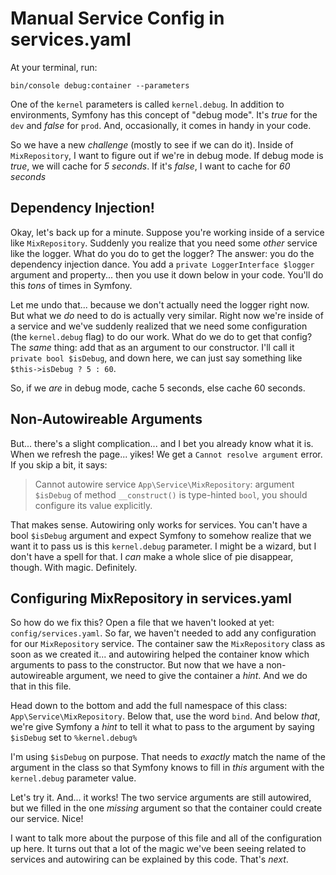 # Manual Service Config in services.yaml

At your terminal, run:

```terminal
bin/console debug:container --parameters
```

One of the `kernel` parameters is called `kernel.debug`. In addition to environments,
Symfony has this concept of "debug mode". It's *true* for the `dev` and *false* for
`prod`. And, occasionally, it comes in handy in your code.

So we have a new *challenge* (mostly to see if we can do it). Inside of
`MixRepository`, I want to figure out if we're in debug mode. If debug mode is *true*,
we will cache for *5 seconds*. If it's *false*, I want to cache for *60 seconds*

## Dependency Injection!

Okay, let's back up for a minute. Suppose you're working inside of a service like
`MixRepository`. Suddenly you realize that you need some *other* service like
the logger. What do you do to get the logger? The answer: you do the dependency
injection dance. You add a `private LoggerInterface $logger` argument and property...
then you use it down below in your code. You'll do this *tons* of times in Symfony.

Let me undo that... because we don't actually need the logger right now. But what
we *do* need to do is actually very similar. Right now we're inside of a service
and we've suddenly realized that we need some configuration (the `kernel.debug`
flag) to do our work. What do we do to get that config? The *same* thing: add that
as an argument to our constructor. I'll call it `private bool $isDebug`, and down
here, we can just say something like `$this->isDebug ? 5 : 60`.

So, if we *are* in debug mode, cache 5 seconds, else cache 60 seconds.

## Non-Autowireable Arguments

But... there's a slight complication... and I bet you already know what it is. When
we refresh the page... yikes! We get a `Cannot resolve argument` error. If you skip
a bit, it says:

> Cannot autowire service `App\Service\MixRepository`: argument `$isDebug` of
> method `__construct()` is type-hinted `bool`, you should configure its
> value explicitly.

That makes sense. Autowiring only works for services. You can't have a bool
`$isDebug` argument and expect Symfony to somehow realize that we want it to
pass us is this `kernel.debug` parameter. I might be a wizard, but I don't have a
spell for that. I *can* make a whole slice of pie disappear, though. With magic.
Definitely.

## Configuring MixRepository in services.yaml

So how do we fix this? Open a file that we haven't looked at yet:
`config/services.yaml`. So far, we haven't needed to add any configuration for our
`MixRepository` service. The container saw the `MixRepository` class as soon as we
created it... and autowiring helped the container know which arguments to pass to
the constructor. But now that we have a non-autowireable argument, we need to give
the container a *hint*. And we do that in this file.

Head down to the bottom and add the full namespace of this class:
`App\Service\MixRepository`. Below that, use the word `bind`. And below *that*,
we're give Symfony a *hint* to tell it what to pass to the argument by saying
`$isDebug` set to `%kernel.debug%`

I'm using `$isDebug` on purpose. That needs to *exactly* match the name of
the argument in the class so that Symfony knows to fill in *this* argument with
the `kernel.debug` parameter value.

Let's try it. And... it works! The two service arguments are still autowired, but
we filled in the one *missing* argument so that the container could create our
service. Nice!

I want to talk more about the purpose of this file and all of the configuration up
here. It turns out that a lot of the magic we've been seeing related to services
and autowiring can be explained by this code. That's *next*.
